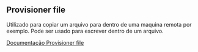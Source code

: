 ## Provisioner file
Utilizado para copiar um arquivo para dentro de uma maquina remota por exemplo.
Pode ser usado para escrever dentro de um arquivo.

[Documentação Provisioner file](https://www.terraform.io/language/resources/provisioners/file)